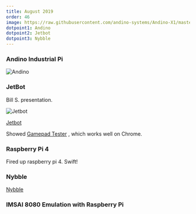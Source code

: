 ```yaml
---
title: August 2019
order: 46
image: https://raw.githubusercontent.com/andino-systems/Andino-X1/master/Andino-X1-Raspberry-Pi-in-der-industrie.png
dotpoint1: Andino 
dotpoint2: Jetbot
dotpoint3: Nybble
---
```

### Andino Industrial Pi 

![Andino](https://raw.githubusercontent.com/andino-systems/Andino-X1/master/Andino-X1-Raspberry-Pi-in-der-industrie.png)


### JetBot

Bill S. presentation.

![Jetbot](https://raw.githubusercontent.com/wiki/NVIDIA-AI-IOT/jetbot/images/jetson-jetbot-illustration_1600x1260.png)

[Jetbot](https://github.com/NVIDIA-AI-IOT/jetbot)

Showed [Gamepad Tester](https://html5gamepad.com/) , which works well on Chrome.

### Raspberry Pi 4
Fired up raspberry pi 4. Swift!

### Nybble
[Nybble](https://www.raspberrypi.org/blog/robotic-cat-petoi-nybble/)

### IMSAI 8080 Emulation with Raspberry Pi




